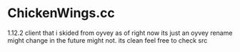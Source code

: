 # ChickenWings.cc
1.12.2 client that i skided from oyvey as of right now its just an oyvey rename might change in the future might not.
its clean feel free to check src 

